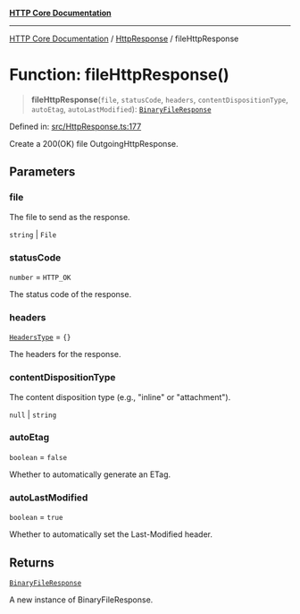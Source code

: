 [**HTTP Core Documentation**](../../README.md)

***

[HTTP Core Documentation](../../README.md) / [HttpResponse](../README.md) / fileHttpResponse

# Function: fileHttpResponse()

> **fileHttpResponse**(`file`, `statusCode`, `headers`, `contentDispositionType`, `autoEtag`, `autoLastModified`): [`BinaryFileResponse`](../../BinaryFileResponse/classes/BinaryFileResponse.md)

Defined in: [src/HttpResponse.ts:177](https://github.com/stonemjs/http-core/blob/6577700bdede2420a5df45a338635c35547070ea/src/HttpResponse.ts#L177)

Create a 200(OK) file OutgoingHttpResponse.

## Parameters

### file

The file to send as the response.

`string` | `File`

### statusCode

`number` = `HTTP_OK`

The status code of the response.

### headers

[`HeadersType`](../../declarations/type-aliases/HeadersType.md) = `{}`

The headers for the response.

### contentDispositionType

The content disposition type (e.g., "inline" or "attachment").

`null` | `string`

### autoEtag

`boolean` = `false`

Whether to automatically generate an ETag.

### autoLastModified

`boolean` = `true`

Whether to automatically set the Last-Modified header.

## Returns

[`BinaryFileResponse`](../../BinaryFileResponse/classes/BinaryFileResponse.md)

A new instance of BinaryFileResponse.
